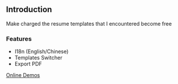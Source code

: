 ## Introduction
Make charged the resume templates that I encountered become free

### Features

- I18n (English/Chinese)
- Templates Switcher
- Export PDF

[Online Demos](https://resume-helper.netlify.app/)
